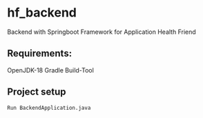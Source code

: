 # hf_backend
Backend with Springboot Framework for Application Health Friend

## Requirements:
OpenJDK-18
Gradle Build-Tool

## Project setup
```
Run BackendApplication.java
```
